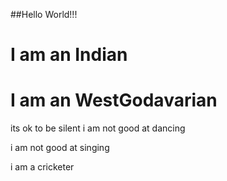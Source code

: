 ##Hello World!!!
# I am an Indian
# I am an WestGodavarian
its ok to be silent
i am not good at dancing
 
i am not good at singing
 
i am a cricketer
 
